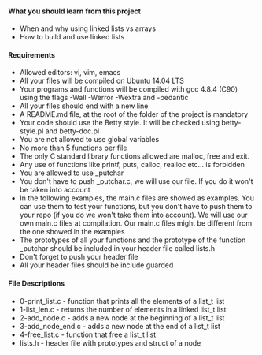 #### What you should learn from this project

 - When and why using linked lists vs arrays
 - How to build and use linked lists

#### Requirements

- Allowed editors: vi, vim, emacs
- All your files will be compiled on Ubuntu 14.04 LTS
- Your programs and functions will be compiled with gcc 4.8.4 (C90) using the flags -Wall -Werror -Wextra and -pedantic
- All your files should end with a new line
- A README.md file, at the root of the folder of the project is mandatory
- Your code should use the Betty style. It will be checked using betty-style.pl and betty-doc.pl
- You are not allowed to use global variables
- No more than 5 functions per file
- The only C standard library functions allowed are malloc, free and exit.
- Any use of functions like printf, puts, calloc, realloc etc... is forbidden
- You are allowed to use _putchar
- You don't have to push _putchar.c, we will use our file. If you do it won't be taken into account
- In the following examples, the main.c files are showed as examples. You can use them to test your functions, but you don't have to push them to your repo (if you do we won't take them into account). We will use our own main.c files at compilation. Our main.c files might be different from the one showed in the examples
- The prototypes of all your functions and the prototype of the function _putchar should be included in your header file called lists.h
- Don't forget to push your header file
- All your header files should be include guarded

#### File Descriptions
- 0-print_list.c - function that prints all the elements of a list_t list
- 1-list_len.c - returns the number of elements in a linked list_t list
- 2-add_node.c - adds a new node at the beginning of a list_t list
- 3-add_node_end.c - adds a new node at the end of a list_t list
- 4-free_list.c - function that free a list_t list
- lists.h - header file with prototypes and struct of a node
